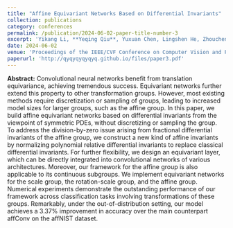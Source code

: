 ```yaml
---
title: "Affine Equivariant Networks Based on Differential Invariants"
collection: publications
category: conferences
permalink: /publication/2024-06-02-paper-title-number-3
excerpt: 'Yikang Li, **Yeqing Qiu**, Yuxuan Chen, Lingshen He, Zhouchen Lin'
date: 2024-06-02
venue: 'Proceedings of the IEEE/CVF Conference on Computer Vision and Pattern Recognition'
paperurl: 'http://qyqyqyqyqyq.github.io/files/paper3.pdf'
---
```


**Abstract:** Convolutional neural networks benefit from translation equivariance, achieving tremendous success. Equivariant networks further extend this property to other transformation groups. However, most existing methods require discretization or sampling of groups, leading to increased model sizes for larger groups, such as the affine group. In this paper, we build affine equivariant networks based on differential invariants from the viewpoint of symmetric PDEs, without discretizing or sampling the group. To address the division-by-zero issue arising from fractional differential invariants of the affine group, we construct a new kind of affine invariants by normalizing polynomial relative differential invariants to replace classical differential invariants. For further flexibility, we design an equivariant layer, which can be directly integrated into convolutional networks of various architectures. Moreover, our framework for the affine group is also applicable to its continuous subgroups. We implement equivariant networks for the scale group, the rotation-scale group, and the affine group. Numerical experiments demonstrate the outstanding performance of our framework across classification tasks involving transformations of these groups. Remarkably, under the out-of-distribution setting, our model achieves a 3.37% improvement in accuracy over the main counterpart affConv on the affNIST dataset.
